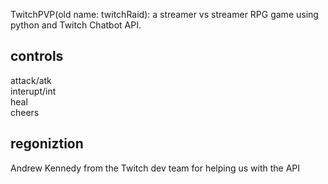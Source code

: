 TwitchPVP(old name: twitchRaid): a streamer vs streamer RPG game using python and Twitch Chatbot API. 
## controls 
attack/atk   
interupt/int  
heal  
cheers  
## regoniztion  
Andrew Kennedy from the Twitch dev team for helping us with the API
